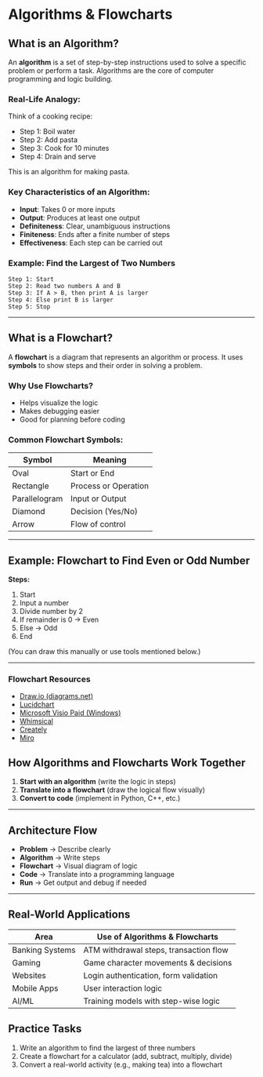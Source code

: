 # Algorithms & Flowcharts

## What is an Algorithm?

An **algorithm** is a set of step-by-step instructions used to solve a specific problem or perform a task. Algorithms are the core of computer programming and logic building.

### Real-Life Analogy:

Think of a cooking recipe:

* Step 1: Boil water
* Step 2: Add pasta
* Step 3: Cook for 10 minutes
* Step 4: Drain and serve

This is an algorithm for making pasta.

### Key Characteristics of an Algorithm:

* **Input**: Takes 0 or more inputs
* **Output**: Produces at least one output
* **Definiteness**: Clear, unambiguous instructions
* **Finiteness**: Ends after a finite number of steps
* **Effectiveness**: Each step can be carried out

### Example: Find the Largest of Two Numbers

```
Step 1: Start  
Step 2: Read two numbers A and B  
Step 3: If A > B, then print A is larger  
Step 4: Else print B is larger  
Step 5: Stop
```

---

## What is a Flowchart?

A **flowchart** is a diagram that represents an algorithm or process. It uses **symbols** to show steps and their order in solving a problem.

### Why Use Flowcharts?

* Helps visualize the logic
* Makes debugging easier
* Good for planning before coding

### Common Flowchart Symbols:

| Symbol        | Meaning              |
| ------------- | -------------------- |
| Oval          | Start or End         |
| Rectangle     | Process or Operation |
| Parallelogram | Input or Output      |
| Diamond       | Decision (Yes/No)    |
| Arrow         | Flow of control      |

---

## Example: Flowchart to Find Even or Odd Number

**Steps:**

1. Start
2. Input a number
3. Divide number by 2
4. If remainder is 0 → Even
5. Else → Odd
6. End

(You can draw this manually or use tools mentioned below.)

---

### Flowchart Resources

* [Draw.io (diagrams.net)](https://www.drawio.com/)
* [Lucidchart](https://www.lucidchart.com/pages)
* [Microsoft Visio	Paid (Windows)](https://www.microsoft.com/en-us/microsoft-365/visio/flowchart-software)
* [Whimsical](https://whimsical.com/)
* [Creately](https://creately.com/)
* [Miro](https://miro.com/)

## How Algorithms and Flowcharts Work Together

1. **Start with an algorithm** (write the logic in steps)
2. **Translate into a flowchart** (draw the logical flow visually)
3. **Convert to code** (implement in Python, C++, etc.)

---

## Architecture Flow

* **Problem** → Describe clearly
* **Algorithm** → Write steps
* **Flowchart** → Visual diagram of logic
* **Code** → Translate into a programming language
* **Run** → Get output and debug if needed

---

## Real-World Applications

| Area            | Use of Algorithms & Flowcharts         |
| --------------- | -------------------------------------- |
| Banking Systems | ATM withdrawal steps, transaction flow |
| Gaming          | Game character movements & decisions   |
| Websites        | Login authentication, form validation  |
| Mobile Apps     | User interaction logic                 |
| AI/ML           | Training models with step-wise logic   |

## Practice Tasks

1. Write an algorithm to find the largest of three numbers
2. Create a flowchart for a calculator (add, subtract, multiply, divide)
3. Convert a real-world activity (e.g., making tea) into a flowchart
